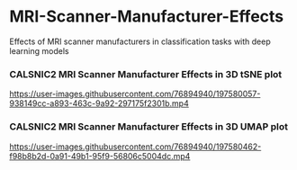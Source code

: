 # MRI-Scanner-Manufacturer-Effects
Effects of MRI scanner manufacturers in classification tasks with deep learning models

### CALSNIC2 MRI Scanner Manufacturer Effects in 3D tSNE plot



https://user-images.githubusercontent.com/76894940/197580057-938149cc-a893-463c-9a92-297175f2301b.mp4



### CALSNIC2 MRI Scanner Manufacturer Effects in 3D UMAP plot



https://user-images.githubusercontent.com/76894940/197580462-f98b8b2d-0a91-49b1-95f9-56806c5004dc.mp4

